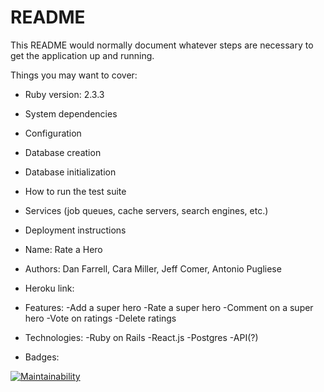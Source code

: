 # README

This README would normally document whatever steps are necessary to get the
application up and running.

Things you may want to cover:

* Ruby version: 2.3.3

* System dependencies

* Configuration

* Database creation

* Database initialization

* How to run the test suite

* Services (job queues, cache servers, search engines, etc.)

* Deployment instructions

* Name: Rate a Hero

* Authors: Dan Farrell, Cara Miller, Jeff Comer, Antonio Pugliese

* Heroku link:

* Features:
-Add a super hero
-Rate a super hero
-Comment on a super hero
-Vote on ratings
-Delete ratings

* Technologies:
-Ruby on Rails
-React.js
-Postgres
-API(?)

* Badges:

<!-- [![Codeship Status for apugliese36/Rate-A-Hero](https://app.codeship.com/projects/e9d9a570-bb51-0135-a56e-5aa48ba64abc/status?branch=master)](https://app.codeship.com/projects/259327) -->

<!-- [![Test Coverage](https://api.codeclimate.com/v1/badges/a99a88d28ad37a79dbf6/test_coverage)](https://codeclimate.com/github/codeclimate/codeclimate/test_coverage)

[![Coverage Status](https://coveralls.io/repos/github/apugliese36/Rate-A-Hero/badge.svg?branch=master)](https://coveralls.io/github/apugliese36/Rate-A-Hero?branch=master) -->

[![Maintainability](https://api.codeclimate.com/v1/badges/f296891fe4c7cf080db9/maintainability)](https://codeclimate.com/github/apugliese36/Rate-A-Hero/maintainability)
